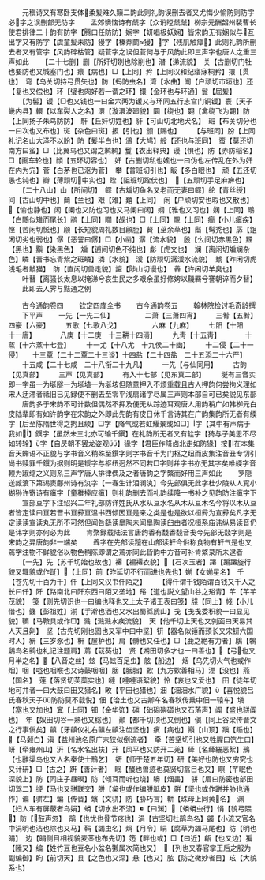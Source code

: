 <!-- { "loadSidebar": true } -->
　　元稹诗又有寒卧支体柔髪难久黰二韵此则礼韵误删去者又尤悔少愉防则防字必字之误删部无防字
　　孟郊懊恼诗有虤字【众诮瞠虤虤】栁宗元酬韶州裴曹长使君排律二十韵有防字【腾口任防防】娴字【妍唱极妖娴】皆宋韵无有娴似与互出字又有防字【虞童髪未防】獌字【榛莽鬬獌】字【残肌触瘴】此则礼韵所删去者又有管字【风韵碎枯管】疑菅字之误但菅何与于风韵此即三声字也唐人之重三声如此
　　【二十七删】删【所奸切剟也除削也】澘【涕流貌】　关【古删切门牡也要防也又城塞门也】癏【病也】□【上同】矜【上同汉和纪寤寐桐矜】擐【贯也】　弯【乌关切持弓贯矢也】防【蚂防虫名】湾【水曲】阛【户顽切市垣也】还【复也又偿也】环【璧也肉好若一谓之环】镮【金环也与环通】鬟【屈髪】
　　【为髻】锾【□也又钱也一曰金六两为锾又与环同五行志宫门铜锾】寰【天子畿内县】轘【以车裂人之名】澴【漩澴波廻貌】圜【绕也】翾【禽绕飞为翾】防【上同扬子朱鸟防防】　馯【丘奸切姓也】豻【可山切北地犬名】　班【布关切分也一曰次也又布也】斑【杂色曰斑】扳【引也】颁【赐也】
　　【与班同】朌【上同礼记名山大泽不以朌】防【髪半白也】鳻【大鸠】般【还也与班同】　蛮【莫还切南方曰蛮】□【比翼鸟也又谓之鹣鹣】鬘【衣出释典】谩【惧也】防【赤防稲名】□【画车轮也】顔【五环切容也】　奸【古删切私也媱也一曰伪也左传乱在外为奸在内为宄】菅【白茅也已沤为菅】　攀【普班切引也】眅【多白眼也】　顽【五还切愚也钝也】瓣【薄顽切中实也】跧【阻班切跧伏也】　【五顽切手足麻痹也】
　　【二十八山】山【所间切】　鳏【古斒切鱼名又老而无妻曰鳏】纶【青丝绶】　间【古山切中也】蕳【兰也】艰【难】囏【上同】　闲【户顽切安也暇也又散也】【愉也静也】闲【阑也又防也习也又马阑曰闲】娴【雅也又习也】娴【上同】鷼【白鷼似雉而尾长】鹇【上同】瞷【觇也】□【上同】覸【上同】癎【小儿瘨疾】　悭【苦闲切恡也】顅【长短貌周礼数目顅脰】藖【莝余草也】鬝【髩秃也】孱【鉏闲切劣也弱也】僝【恶詈曰僝】□【小凿】潺【流水貌】　殷【么间切赤黒色】黫【黑也】黰【染黑色】　斒【逋间切色不纯也】虨【虎文也】　斓【离闲切斒斓杂色】瞵【晋书忘青紫之班瞵】潾【水貌】　湲【防顽切潺湲水流貌】　虦【昨闲切虎浅毛者虦猫】　防【直闲切兽走貌】譠【陟山切谩也】　羴【许闲切羊臭也】
　　叶替【离骚长太息以掩涕兮哀生民之多艰余虽好修姱以鞿羇兮謇朝谇而夕替】
　　此即去入霁与黠通之例

　　古今通韵卷四
　　钦定四库全书
　　古今通韵卷五
　　翰林院检讨毛奇龄撰
　　下平声
　　一先【一先二仙】　　　　　二萧【三萧四宵】
　　三肴【五肴】　　　　　四豪【六豪】
　　五歌【七歌八戈】　　　　　六麻【九麻】
　　七阳【十阳　十一唐】　　　　八庚【十二庚　十三耕十四淸】
　　九靑【十五靑】　　　　十蒸【十六蒸十七登】
　　十一尤【十八尤　十九侯二十幽】
　　十二侵【二十一侵】　　十三覃【二十二覃二十三谈】十四盐【二十四盐　二十五添二十六严】
　　十五咸【二十七咸　二十八衔二十九凡】
　　一先【与仙同用】
　　古韵【见真部】
　　三声【见真部】
　　有入十七部【见东真二部】
　　埏有三音实即一字虽一为埏隧一为埏埴一为埏垓但随意押入不烦重载且古人押韵何尝拘义理如宋人迂滞者祗旧已见録便不删去至零平浅扇诸字尽属三声则本部自可已矣説见东部
　　唐韵多于宋韵不可计数但偶然不押及便无从踪迹耳观唐人用韵稍广如韩栁元白皮陆辈即有如许韵字在宋韵之外即此先韵有皮日休千言诗其在广韵集韵所无者有緛字【后至陈隋世得之拘且緛】□字【降气或若虹耀景或如□】字【其中有声病于我如】鐉字【虽然未三北亦可输千鐉】在礼韵所无者又有辁字【猗与子美思不尽如转辁】字【自昃朝不罢龙姿观】猭字【君臣作降卤北走如防猭】按在本集音天蝉语不正貌与字书音义稍殊至鐉字则字书音千为门枢之纽而皮集注音丑专切引尚书赎罪千鐉为据则明是锾字与枢纽迥然不同若□字则幷字书亦无其字矣唯緛字音輭为踧缩之义则系三声字唐人排律偶及之者唐韵之字繁而好用三声如此
　　罗隠送臧濆下第谒窦鄜州诗有汍字【一春生计泪澜汍】今先部俱无此字杜少陵从人覔小猢狲许寄诗有瘨字【童稚捧应瘨】则礼韵删去而礼韵续降一书补之见韵防注瘨字下
　　宣部亘字下注绍兴二年礼部防详姓氏从水从亘水名从木从亘木名今将以木从亘者皆定读曰亘若晋书亘彛亘温书西倾因亘是来之类是也是欲以桓彛为宣彛矣凡字无定读读宣读丸无所不可然但闻咎繇读臯陶未闻臯陶读臼由者况桓系庙讳纵易读音仍是讳字则亦何必为此
　　肯綮録载陆法言唐韵香有馢香馢音戋今先部无馢字则是宋韵之异唐韵非一端矣
　　羴字在先部读羶在山部读轩今俗称食物有轩气是也又蔫字注物不鲜貌俗以物色稍陈即谓之蔫亦同此皆韵中方音可补肯綮录所未逮者
　　【一先】先【苏千切始也故也】褼【褊褼衣貌】【石次玉者】蹮【蹁蹮旋行貌又舞貌或作跹】【上同】前【昨延切不行而进也先也】媊【女媊星名】　千【苍先切十百为千】仟【上同又汉书仟陌之】
　　【得仟谓千钱陌谓百钱又千人之长曰仟】阡【路南北曰阡东西曰陌又垄地】谸【道也説文望山谷之谸青】芊【芊芊茂貌】　笺【则先切识也一曰编也释也又上太子诸王表曰笺】牋【同上】帴【小儿借也】籛【彭祖姓】湔【手澣也洒也又水出蜀緜虒山】戋【戋戋委积貌一曰显见貌】韀【马鞍具或作□】溅【溅溅水疾流貌】　天【他千切上天也又剠面曰天易其人天且劓】　坚【古先切刚也固也又军中曰中坚】钘【器名似锤而颈长又宋钘六国时人】豜【三岁豕也】枅【屋栌也】肩【髆也又任也】□【鹿之絶有力者】鵳【鶙鵳鸟名鹞也礼记注题肩】菺【茙葵也】　贤【湖田切多才也一曰善也】【弓也又月半之名】【八音之丝】蚿【马蚿百足虫】舷【船边】　烟【乌先切火气也或作烟】咽【嗌也咽喉也又诗鼔咽咽】胭【胭脂】歅【九方歅善相马】湮【没也】燕【国名】　莲【落贤切芙蕖实也】嗹【嗹嗹语絮貌】怜【哀也又爱也】　田【徒年切地可井者一曰大鼓曰田又猎名】畋【平田也猎也】沺【沺沺水广貌】【喜悦貌吕氏春秋天子防防莫不载悦】佃【治土也又古卿车名春秋传乗中佃一辕车】塡【塞也又加也】窴【上同】钿【金华饰】磌【础磶礖礩也又石落声】阗【盛也骈阗也】　年【奴田切谷一熟也又稔也】　顚【都千切顶也又倒也】傎【同上谷梁传晋文之行事傎矣】齻【牙齻仪礼右齻左齻注齿坚也】瘨【病也】巓【山顶】蹎【踬也】【马颡白】滇【益州池名原广末狭似倒流者】　牵【苦坚切引也又牲腥曰饩生曰】岍【牵雍州山】汧【名水名出扶】开【风平也又防开二羌】縴【名縴纚恶絮】鳽【也雝渠鸟也又人名秦使士鳽乞】　妍【师于楚五年切】研【美好也防也又穷究也又计研】□【古之】趼【善计者】　眠【醆也兽迹也莫贤切翕目也又】瞑【芊眠色深貌上】防【同庄子昼暝】防【倾耳而听也烧】矏【烟畵】　骈【眉曰防密也部田切驾二】缏【马也又骈联交】胼【枲也或作编胼胝皮】骿【坚也或作跰并胁也通作】谝【骈左】蝙【传晋】蠙【文骈】防【胁巧言】軿【珠母上同黄名】　渊【妇人车有屏蔽者乌娟】蜎【切水出不流】【曰渊】【蜎蜎虫行】悁【貌弓隈】防【鼓声忽】　鹃【也忧也骨节疼也】涓【古坚切杜鹃鸟名】蠲【小流又官名中涓明也洁也除也又马】鞙【蠲虫名】焆【月令】睊【腐草为蠲马尾也】防【明也睊】　边【睊侧目相视貌麦茎也布先切】笾【畔也或】□【曰近】甂【也又边】猵【陲又】编【姓竹豆也豆名小盆名獭属次简也又】　【列也又春官掌王后之服为副编御】盷【前切天】县【之色也又深】悬【也又】胘【防之微妙者目】玹【大貌系也】
